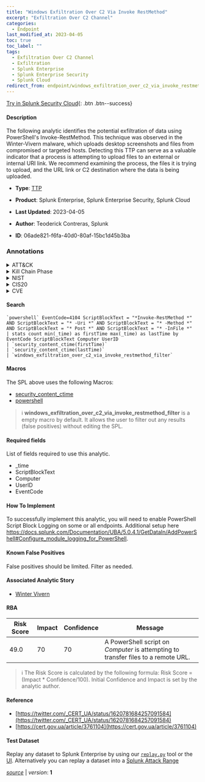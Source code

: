 ```yaml
---
title: "Windows Exfiltration Over C2 Via Invoke RestMethod"
excerpt: "Exfiltration Over C2 Channel"
categories:
  - Endpoint
last_modified_at: 2023-04-05
toc: true
toc_label: ""
tags:
  - Exfiltration Over C2 Channel
  - Exfiltration
  - Splunk Enterprise
  - Splunk Enterprise Security
  - Splunk Cloud
redirect_from: endpoint/windows_exfiltration_over_c2_via_invoke_restmethod/
---
```




[Try in Splunk Security Cloud](https://www.splunk.com/en_us/cyber-security.html){: .btn .btn--success}

#### Description

The following analytic identifies the potential exfiltration of data using PowerShell&#39;s Invoke-RestMethod. This technique was observed in the Winter-Vivern malware, which uploads desktop screenshots and files from compromised or targeted hosts. Detecting this TTP can serve as a valuable indicator that a process is attempting to upload files to an external or internal URI link. We recommend examining the process, the files it is trying to upload, and the URL link or C2 destination where the data is being uploaded.

- **Type**: [TTP](https://github.com/splunk/security_content/wiki/Detection-Analytic-Types)
- **Product**: Splunk Enterprise, Splunk Enterprise Security, Splunk Cloud

- **Last Updated**: 2023-04-05
- **Author**: Teoderick Contreras, Splunk
- **ID**: 06ade821-f6fa-40d0-80af-15bc1d45b3ba

### Annotations
<details>
  <summary>ATT&CK</summary>

<div markdown="1">

#### [ATT&CK](https://attack.mitre.org/)

| ID          | Technique   | Tactic         |
| ----------- | ----------- |--------------- |
| [T1041](https://attack.mitre.org/techniques/T1041/) | Exfiltration Over C2 Channel | Exfiltration |

</div>
</details>


<details>
  <summary>Kill Chain Phase</summary>

<div markdown="1">

* Actions On Objectives


</div>
</details>


<details>
  <summary>NIST</summary>

<div markdown="1">

* DE.CM



</div>
</details>

<details>
  <summary>CIS20</summary>

<div markdown="1">

* CIS 10



</div>
</details>

<details>
  <summary>CVE</summary>

<div markdown="1">


</div>
</details>


#### Search

```
`powershell` EventCode=4104 ScriptBlockText = "*Invoke-RestMethod *" AND ScriptBlockText = "* -Uri *" AND ScriptBlockText = "* -Method *" AND ScriptBlockText = "* Post *" AND ScriptBlockText = "* -InFile *" 
| stats count min(_time) as firstTime max(_time) as lastTime by EventCode ScriptBlockText Computer UserID 
| `security_content_ctime(firstTime)` 
| `security_content_ctime(lastTime)` 
| `windows_exfiltration_over_c2_via_invoke_restmethod_filter`
```

#### Macros
The SPL above uses the following Macros:
* [security_content_ctime](https://github.com/splunk/security_content/blob/develop/macros/security_content_ctime.yml)
* [powershell](https://github.com/splunk/security_content/blob/develop/macros/powershell.yml)

> :information_source:
> **windows_exfiltration_over_c2_via_invoke_restmethod_filter** is a empty macro by default. It allows the user to filter out any results (false positives) without editing the SPL.



#### Required fields
List of fields required to use this analytic.
* _time
* ScriptBlockText
* Computer
* UserID
* EventCode



#### How To Implement
To successfully implement this analytic, you will need to enable PowerShell Script Block Logging on some or all endpoints. Additional setup here https://docs.splunk.com/Documentation/UBA/5.0.4.1/GetDataIn/AddPowerShell#Configure_module_logging_for_PowerShell.
#### Known False Positives
False positives should be limited. Filter as needed.

#### Associated Analytic Story
* [Winter Vivern](/stories/winter_vivern)




#### RBA

| Risk Score  | Impact      | Confidence   | Message      |
| ----------- | ----------- |--------------|--------------|
| 49.0 | 70 | 70 | A PowerShell script on $Computer$ is attempting to transfer files to a remote URL. |


> :information_source:
> The Risk Score is calculated by the following formula: Risk Score = (Impact * Confidence/100). Initial Confidence and Impact is set by the analytic author.


#### Reference

* [https://twitter.com/_CERT_UA/status/1620781684257091584](https://twitter.com/_CERT_UA/status/1620781684257091584)
* [https://cert.gov.ua/article/3761104](https://cert.gov.ua/article/3761104)



#### Test Dataset
Replay any dataset to Splunk Enterprise by using our [`replay.py`](https://github.com/splunk/attack_data#using-replaypy) tool or the [UI](https://github.com/splunk/attack_data#using-ui).
Alternatively you can replay a dataset into a [Splunk Attack Range](https://github.com/splunk/attack_range#replay-dumps-into-attack-range-splunk-server)




[*source*](https://github.com/splunk/security_content/tree/develop/detections/endpoint/windows_exfiltration_over_c2_via_invoke_restmethod.yml) \| *version*: **1**